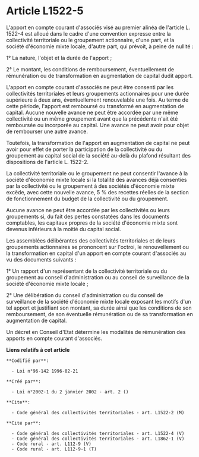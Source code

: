 # Article L1522-5

L'apport en compte courant d'associés visé au premier alinéa de l'article L. 1522-4 est alloué dans le cadre d'une convention
expresse entre la collectivité territoriale ou le groupement actionnaire, d'une part, et la société d'économie mixte locale,
d'autre part, qui prévoit, à peine de nullité :

1° La nature, l'objet et la durée de l'apport ;

2° Le montant, les conditions de remboursement, éventuellement de rémunération ou de transformation en augmentation de
capital dudit apport.

L'apport en compte courant d'associés ne peut être consenti par les collectivités territoriales et leurs groupements
actionnaires pour une durée supérieure à deux ans, éventuellement renouvelable une fois. Au terme de cette période, l'apport
est remboursé ou transformé en augmentation de capital. Aucune nouvelle avance ne peut être accordée par une même
collectivité ou un même groupement avant que la précédente n'ait été remboursée ou incorporée au capital. Une avance ne peut
avoir pour objet de rembourser une autre avance.

Toutefois, la transformation de l'apport en augmentation de capital ne peut avoir pour effet de porter la participation de la
collectivité ou du groupement au capital social de la société au-delà du plafond résultant des dispositions de l'article L.
1522-2.

La collectivité territoriale ou le groupement ne peut consentir l'avance à la société d'économie mixte locale si la totalité
des avances déjà consenties par la collectivité ou le groupement à des sociétés d'économie mixte excède, avec cette nouvelle
avance, 5 % des recettes réelles de la section de fonctionnement du budget de la collectivité ou du groupement.

Aucune avance ne peut être accordée par les collectivités ou leurs groupements si, du fait des pertes constatées dans les
documents comptables, les capitaux propres de la société d'économie mixte sont devenus inférieurs à la moitié du capital
social.

Les assemblées délibérantes des collectivités territoriales et de leurs groupements actionnaires se prononcent sur l'octroi,
le renouvellement ou la transformation en capital d'un apport en compte courant d'associés au vu des documents suivants :

1° Un rapport d'un représentant de la collectivité territoriale ou du groupement au conseil d'administration ou au conseil de
surveillance de la société d'économie mixte locale ;

2° Une délibération du conseil d'administration ou du conseil de surveillance de la société d'économie mixte locale exposant
les motifs d'un tel apport et justifiant son montant, sa durée ainsi que les conditions de son remboursement, de son
éventuelle rémunération ou de sa transformation en augmentation de capital.

Un décret en Conseil d'Etat détermine les modalités de rémunération des apports en compte courant d'associés.

**Liens relatifs à cet article**

	**Codifié par**:

	  - Loi n°96-142 1996-02-21

	**Créé par**:

	  - Loi n°2002-1 du 2 janvier 2002 - art. 2 ()

	**Cite**:

	  - Code général des collectivités territoriales - art. L1522-2 (M)

	**Cité par**:

	  - Code général des collectivités territoriales - art. L1522-4 (V)
	  - Code général des collectivités territoriales - art. L1862-1 (V)
	  - Code rural - art. L112-9 (V)
	  - Code rural - art. L112-9-1 (T)
